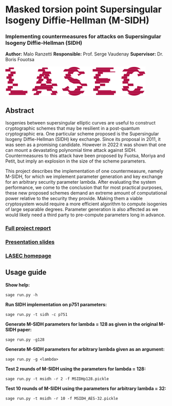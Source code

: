 # Masked torsion point Supersingular Isogeny Diffie-Hellman (M-SIDH)
### Implementing countermeasures for attacks on Supersingular Isogeny Diffie-Hellman (SIDH)

**Author:** Malo Ranzetti
**Responsible:** Prof. Serge Vaudenay
**Supervisor:**  Dr. Boris Fouotsa

![LASEC](./figures/logo_lasec_coul.png)

## Abstract
Isogenies between supersingular elliptic curves are useful to construct cryptographic schemes that may be resilient in a post-quantum cryptographic era. One particular scheme proposed is the Supersingular Isogeny Diffie-Hellman (SIDH) key exchange. Since its proposal in 2011, it was seen as a promising candidate. However in 2022 it was shown that one can mount a devastating polynomial time attack against SIDH. Countermeasures to this attack have been proposed by Fuotsa, Moriya and Petit, but imply an explosion in the size of the scheme parameters. 

This project describes the implementation of one countermeasure, namely M-SIDH, for which we implement parameter generation and key exchange for an arbitrary security parameter lambda. After evaluating the system performance, we come to the conclusion that for most practical purposes, these new proposed schemes demand an extreme amount of computational power relative to the security they provide. Making them a viable cryptosystem would require a more efficient algorithm to compute isogenies of large separable degrees. Parameter generation is also affected as we would likely need a third party to pre-compute parameters long in advance.

### [Full project report](./report.pdf)
### [Presentation slides](./presentation.pdf)
### [LASEC homepage](https://lasec.epfl.ch/)

## Usage guide

**Show help:**
    
    sage run.py -h

**Run SIDH implementation on p751 parameters:**
    
    sage run.py -t sidh -c p751

**Generate M-SIDH parameters for lambda = 128 as given in the original M-SIDH paper:**
    
    sage run.py -g128

**Generate M-SIDH parameters for arbitrary lambda given as an argument:**
    
    sage run.py -g <lambda>

**Test 2 rounds of M-SIDH using the parameters for lambda = 128:**
    
    sage run.py -t msidh -r 2 -f MSIDHp128.pickle

**Test 10 rounds of M-SIDH using the parameters for arbitrary lambda = 32:**
    
    sage run.py -t msidh -r 10 -f MSIDH_AES-32.pickle





